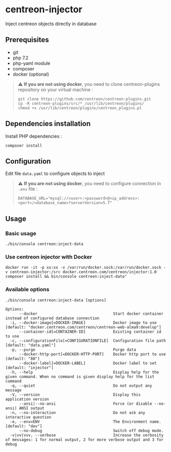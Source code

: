 # centreon-injector
Inject centreon objects directly in database

## Prerequisites

* git
* php 7.2
* php-yaml module
* composer
* docker (optional)

> :warning: **If you are not using docker**, you need to clone centreon-plugins repository on your virtual machine :
> ```
> git clone https://github.com/centreon/centreon-plugins.git
> cp -R centreon-plugins/src/* /usr/lib/centreon/plugins/
> chmod +x /usr/lib/centreon/plugins/centreon_plugins.pl
> ```

## Dependencies installation

Install PHP dependencies :
```
composer install
```

## Configuration

Edit file `data.yaml` to configure objects to inject

> :warning: **If you are not using docker**, you need to configure connection in `.env` file :
> ```
> DATABASE_URL="mysql://<user>:<password>@<ip_address>:<port>/<database_name>?serverVersion=5.7"
> ```

## Usage

### Basic usage

```shell
./bin/console centreon:inject-data
```
### Use centreon injector with Docker

```shell
docker run -it -p xx:xx -v /var/run/docker.sock:/var/run/docker.sock -v centreon-injector:/src docker.centreon.com/centreon/injector:1.0 composer install && bin/console centreon:inject-data"
```

### Available options

```shell
./bin/console centreon:inject-data [options]

Options:
      --docker                                 Start docker container instead of configured database connection
  -i, --docker-image[=DOCKER-IMAGE]            Docker image to use [default: "docker.centreon.com/centreon/centreon-web-alma9:develop"]
      --container-id[=CONTAINER-ID]            Existing container id to use
  -c, --configurationFile[=CONFIGURATIONFILE]  Configuration file path [default: "data.yaml"]
  -p, --purge                                  Purge data
      --docker-http-port[=DOCKER-HTTP-PORT]    Docker http port to use [default: "80"]
      --docker-label[=DOCKER-LABEL]            Docker label to set [default: "injector"]
  -h, --help                                   Display help for the given command. When no command is given display help for the list command
  -q, --quiet                                  Do not output any message
  -V, --version                                Display this application version
      --ansi|--no-ansi                         Force (or disable --no-ansi) ANSI output
  -n, --no-interaction                         Do not ask any interactive question
  -e, --env=ENV                                The Environment name. [default: "dev"]
      --no-debug                               Switch off debug mode.
  -v|vv|vvv, --verbose                         Increase the verbosity of messages: 1 for normal output, 2 for more verbose output and 3 for debug
```
